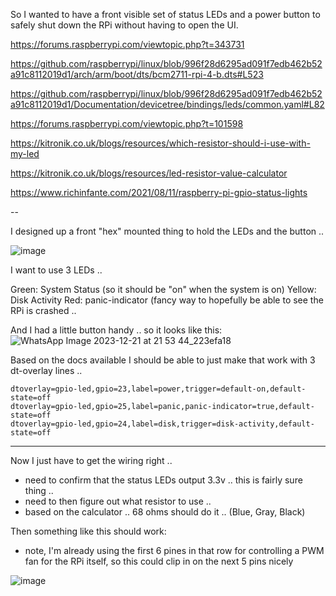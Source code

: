 So I wanted to have a front visible set of status LEDs and a power button to safely shut down the RPi without having to open the UI.

https://forums.raspberrypi.com/viewtopic.php?t=343731

https://github.com/raspberrypi/linux/blob/996f28d6295ad091f7edb462b52a91c8112019d1/arch/arm/boot/dts/bcm2711-rpi-4-b.dts#L523

https://github.com/raspberrypi/linux/blob/996f28d6295ad091f7edb462b52a91c8112019d1/Documentation/devicetree/bindings/leds/common.yaml#L82

https://forums.raspberrypi.com/viewtopic.php?t=101598

https://kitronik.co.uk/blogs/resources/which-resistor-should-i-use-with-my-led

https://kitronik.co.uk/blogs/resources/led-resistor-value-calculator

https://www.richinfante.com/2021/08/11/raspberry-pi-gpio-status-lights

--

I designed up a front "hex" mounted thing to hold the LEDs and the button .. 

![image](assets/13251/987c4307-284d-4f36-bcc8-1d1c2b51dace)

I want to use 3 LEDs .. 

Green: System Status (so it should be "on" when the system is on)
Yellow: Disk Activity
Red: panic-indicator (fancy way to hopefully be able to see the RPi is crashed .. 

And I had a little button handy .. so it looks like this:
![WhatsApp Image 2023-12-21 at 21 53 44_223efa18](assets/13251/da4138f6-f2ed-4762-82e7-292ab4254d18)

Based on the docs available I should be able to just make that work with 3 dt-overlay lines .. 

```
dtoverlay=gpio-led,gpio=23,label=power,trigger=default-on,default-state=off
dtoverlay=gpio-led,gpio=25,label=panic,panic-indicator=true,default-state=off
dtoverlay=gpio-led,gpio=24,label=disk,trigger=disk-activity,default-state=off
```

---

Now I just have to get the wiring right .. 

- need to confirm that the status LEDs output 3.3v .. this is fairly sure thing .. 
- need to then figure out what resistor to use .. 
- based on the calculator .. 68 ohms should do it .. (Blue, Gray, Black)

Then something like this should work:

* note, I'm already using the first 6 pines in that row for controlling a PWM fan for the RPi itself, so this could clip in on the next 5 pins nicely

![image](assets/13251/8ce976f2-d76a-4be7-a46d-059b2c234495)

